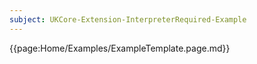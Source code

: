 ```yaml
---
subject: UKCore-Extension-InterpreterRequired-Example
---
```

{{page:Home/Examples/ExampleTemplate.page.md}}